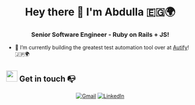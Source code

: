 <h1 align="center">Hey there 👋 I'm Abdulla 🇪🇬🌍 </h1>
<h3 align="center">Senior Software Engineer - Ruby on Rails + JS!</h3>

- 🔭 I’m currently building the greatest test automation tool over at [Autify](https://autify.com)! 🇯🇵🌍

## <img src="https://media.giphy.com/media/iY8CRBdQXODJSCERIr/giphy.gif" width="30px"> Get in touch 📭
<p align="center">
  <a href="mailto:aboodchei@gmail.com" target="_blank"><img img src="https://img.shields.io/badge/Email-%23EA4335.svg?style=plastic&logo=gmail&logoColor=white" alt="Gmail"/></a>
  <a href="https://www.linkedin.com/in/abdulla-mahmoud" target="_blank"><img src="https://img.shields.io/badge/Linkedin-%230A66C2.svg?style=plastic&logo=linkedin&logoColor=white" alt="LinkedIn"/></a>
</p>
